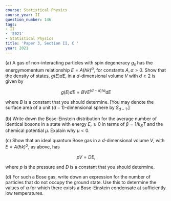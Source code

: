 ```yaml
---
course: Statistical Physics
course_year: II
question_number: 146
tags:
- II
- '2021'
- Statistical Physics
title: 'Paper 3, Section II, C '
year: 2021
---
```




(a) A gas of non-interacting particles with spin degeneracy $g_{s}$ has the energymomentum relationship $E=A(\hbar k)^{\alpha}$, for constants $A, \alpha>0$. Show that the density of states, $g(E) d E$, in a $d$-dimensional volume $V$ with $d \geqslant 2$ is given by

$$g(E) d E=B V E^{(d-\alpha) / \alpha} d E$$

where $B$ is a constant that you should determine. [You may denote the surface area of a unit $(d-1)$-dimensional sphere by $S_{d-1}$.]

(b) Write down the Bose-Einstein distribution for the average number of identical bosons in a state with energy $E_{r} \geqslant 0$ in terms of $\beta=1 / k_{B} T$ and the chemical potential $\mu$. Explain why $\mu<0$.

(c) Show that an ideal quantum Bose gas in a $d$-dimensional volume $V$, with $E=A(\hbar k)^{\alpha}$, as above, has

$$p V=D E,$$

where $p$ is the pressure and $D$ is a constant that you should determine.

(d) For such a Bose gas, write down an expression for the number of particles that do not occupy the ground state. Use this to determine the values of $\alpha$ for which there exists a Bose-Einstein condensate at sufficiently low temperatures.